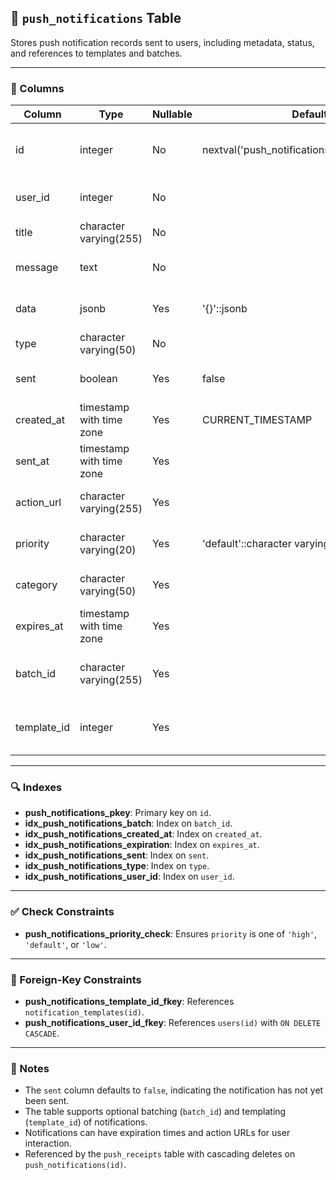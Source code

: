 ## 📲 `push_notifications` Table

Stores push notification records sent to users, including metadata, status, and references to templates and batches.

---

### 🧱 Columns

| Column       | Type                    | Nullable | Default                                         | Description                                                        |
|--------------|-------------------------|----------|-------------------------------------------------|--------------------------------------------------------------------|
| id           | integer                 | No       | nextval('push_notifications_id_seq'::regclass) | Primary key, unique identifier for each push notification          |
| user_id      | integer                 | No       |                                                 | Foreign key referencing the recipient user                         |
| title        | character varying(255)  | No       |                                                 | Title of the push notification                                     |
| message      | text                    | No       |                                                 | Content/message body of the notification                           |
| data         | jsonb                   | Yes      | '{}'::jsonb                                     | Additional data payload in JSON format                             |
| type         | character varying(50)   | No       |                                                 | Type/category of the notification                                  |
| sent         | boolean                 | Yes      | false                                           | Indicates if the notification has been sent                        |
| created_at   | timestamp with time zone| Yes      | CURRENT_TIMESTAMP                               | Timestamp when the notification was created                        |
| sent_at      | timestamp with time zone| Yes      |                                                 | Timestamp when the notification was sent                           |
| action_url   | character varying(255)  | Yes      |                                                 | URL linked with the notification action                            |
| priority     | character varying(20)   | Yes      | 'default'::character varying                     | Priority level (high, default, low)                               |
| category     | character varying(50)   | Yes      |                                                 | Category classification of the notification                        |
| expires_at   | timestamp with time zone| Yes      |                                                 | Expiration timestamp for the notification                          |
| batch_id     | character varying(255)  | Yes      |                                                 | Identifier for grouping notifications in a batch                   |
| template_id  | integer                 | Yes      |                                                 | Foreign key referencing the notification template                  |

---

### 🔍 Indexes

- **push_notifications_pkey**: Primary key on `id`.
- **idx_push_notifications_batch**: Index on `batch_id`.
- **idx_push_notifications_created_at**: Index on `created_at`.
- **idx_push_notifications_expiration**: Index on `expires_at`.
- **idx_push_notifications_sent**: Index on `sent`.
- **idx_push_notifications_type**: Index on `type`.
- **idx_push_notifications_user_id**: Index on `user_id`.

---

### ✅ Check Constraints

- **push_notifications_priority_check**: Ensures `priority` is one of `'high'`, `'default'`, or `'low'`.

---

### 🔗 Foreign-Key Constraints

- **push_notifications_template_id_fkey**: References `notification_templates(id)`.
- **push_notifications_user_id_fkey**: References `users(id)` with `ON DELETE CASCADE`.

---

### 📝 Notes

- The `sent` column defaults to `false`, indicating the notification has not yet been sent.
- The table supports optional batching (`batch_id`) and templating (`template_id`) of notifications.
- Notifications can have expiration times and action URLs for user interaction.
- Referenced by the `push_receipts` table with cascading deletes on `push_notifications(id)`.
